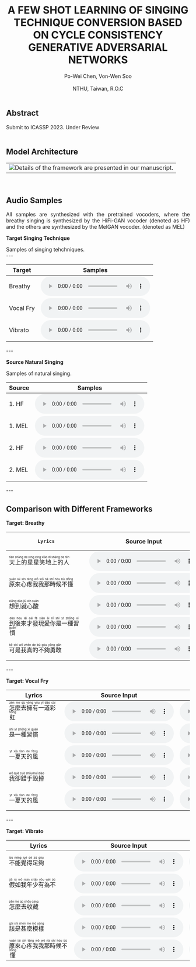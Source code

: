 # <center>A FEW SHOT LEARNING OF SINGING TECHNIQUE CONVERSION BASED ON CYCLE CONSISTENCY GENERATIVE ADVERSARIAL NETWORKS</center>
<center>Po-Wei Chen, Von-Wen Soo</center><br>
<center>NTHU, Taiwan, R.O.C</center> 
<br>

## Abstract
<div style="text-align: justify"> Submit to ICASSP 2023. Under Review

 </div>

<br>

## Model Architecture
<table border="0">
  <tbody>
    <tr>
      <td><img src="figs/Proposed_FW.pdf" alt="Details of the framework are presented in our manuscript."></td>
    </tr>
  </tbody>
</table>

<br>


## Audio Samples
<div style="text-align: justify"> All samples are synthesized with the pretrained vocoders, where the breathy singing is synthesized by the HiFi-GAN vocoder (denoted as HF) and the others are synthesized by the MelGAN vocoder. (denoted as MEL)</div>

**Target Singing Technique**
<div style="text-align: justify"> Samples of singing tehchniques.</div>
---
<table>
  <thead>
    <tr>
      <th>Target</th>
      <th>Samples</th>
    </tr>
  </thead>
  <tbody>
    <tr>
      <td>Breathy</td>
      <td><audio controls="" preload="auto"><source src="target_wavs/Sample_Breathy.wav"></audio></td>
    </tr>
    <tr>
      <td>Vocal Fry</td>
      <td><audio controls="" preload="auto"><source src="target_wavs/Sample_VocalFry.wav"></audio></td>
    </tr>
    <tr>
      <td>Vibrato</td>
      <td><audio controls="" preload="auto"><source src="target_wavs/Sample_Vibrato.wav"></audio></td>
    </tr>
  </tbody>
</table>
---

**Source Natural Singing**
<div style="text-align: justify"> Samples of natural singing.</div>
<table>
  <thead>
    <tr>
      <th>Source</th>
      <th>Samples</th>
    </tr>
  </thead>
  <tbody>
    <tr>
      <td>1. HF</td>
      <td><audio controls="" preload="auto"><source src="source_wavs/HIFINS.wav"></audio></td>
    </tr>
    <tr>
      <td>1. MEL</td>
      <td><audio controls="" preload="auto"><source src="source_wavs/MELNS.wav"></audio></td>
    </tr>
    <tr>
      <td>2. HF</td>
      <td><audio controls="" preload="auto"><source src="source_wavs/HIFINS2.wav"></audio></td>
    </tr>
    <tr>
      <td>2. MEL</td>
      <td><audio controls="" preload="auto"><source src="source_wavs/MELNS2.wav"></audio></td>
    </tr>

  </tbody>
</table>
---

<br>

## Comparison with Different Frameworks

**Target: Breathy**


<table align="center">
  <thead>
    <tr>
      <th><pre>          Lyrics          </pre></th>
      <th>Source Input</th>
      <th>Baseline</th>
      <th>Mw/o</th>
      <th>Mw/</th>
    </tr>
  </thead>
  <tbody>
    <tr>
      <td><ruby>天上的星星笑地上的人<rt>tiān shàng de xīng xīng xiào dì shàng de rén</rt></ruby>   </td>
      <td><audio controls="" preload="auto"><source src="sample/Po3_B_GT.wav"></audio></td>
      <td><audio controls="" preload="auto"><source src="sample/Po3_B_base.wav"></audio></td>
      <td><audio controls="" preload="auto"><source src="sample/Po3_B_RGC.wav"></audio></td>
      <td><audio controls="" preload="auto"><source src="sample/Po3_B_RTL.wav"></audio></td>
    </tr>
    <tr>
      <td><ruby>原來心疼我我那時候不懂<rt>yuán lái xīn téng wǒ wǒ nà shí hòu bù dǒng</rt></ruby></td>
      <td><audio controls="" preload="auto"><source src="sample/Po1_B_GT.wav"></audio></td>
      <td><audio controls="" preload="auto"><source src="sample/Po1_B_base.wav"></audio></td>
      <td><audio controls="" preload="auto"><source src="sample/Po1_B_RGC.wav"></audio></td>
      <td><audio controls="" preload="auto"><source src="sample/Po1_B_RTL.wav"></audio></td>
    </tr>
    <tr>
      <td><ruby>想到就心酸<rt>xiǎng dào jiù xīn suān</rt></ruby></td>
      <td><audio controls="" preload="auto"><source src="sample/Po4_B_GT.wav"></audio></td>
      <td><audio controls="" preload="auto"><source src="sample/Po4_B_base.wav"></audio></td>
      <td><audio controls="" preload="auto"><source src="sample/Po4_B_RGC.wav"></audio></td>
      <td><audio controls="" preload="auto"><source src="sample/Po4_B_RTL.wav"></audio></td>
    </tr>
    <tr>
      <td><ruby>到後來才發現愛你是一種習慣<rt>dào hòu lái cái fā xiàn ài nǐ shì yī zhǒng xí guàn</rt></ruby></td>
      <td><audio controls="" preload="auto"><source src="sample/Po2_B_GT.wav"></audio></td>
      <td><audio controls="" preload="auto"><source src="sample/Po2_B_base.wav"></audio></td>
      <td><audio controls="" preload="auto"><source src="sample/Po2_B_RGC.wav"></audio></td>
      <td><audio controls="" preload="auto"><source src="sample/Po2_B_RTL.wav"></audio></td>
    </tr>
    <tr>
      <td><ruby>可是我真的不夠勇敢<rt>kě shì wǒ zhēn de bù gòu yǒng gǎn</rt></ruby></td>
      <td><audio controls="" preload="auto"><source src="sample/Po2_B_GT2.wav"></audio></td>
      <td><audio controls="" preload="auto"><source src="sample/Po2_B_base2.wav"></audio></td>
      <td><audio controls="" preload="auto"><source src="sample/Po2_B_RGC2.wav"></audio></td>
      <td><audio controls="" preload="auto"><source src="sample/Po2_B_RTL2.wav"></audio></td>
    </tr>
  </tbody>
</table>
---


**Target: Vocal Fry**


<table align="center">
  <thead>
    <tr>
      <th>Lyrics</th>
      <th>Source Input</th>
      <th>Baseline</th>
      <th>Mw/o</th>
      <th>Mw/</th>
    </tr>
  </thead>
  <tbody>
   <tr>
      <td width="250px"><ruby>怎麼去擁有一道彩虹<rt>zěn me qù yōng yǒu yī dào cǎi hóng</rt></ruby></td>
      <td><audio controls="" preload="auto"><source src="sample/Po3_VF_GT.wav"></audio></td>
      <td><audio controls="" preload="auto"><source src="sample/Po3_VF_base.wav"></audio></td>
      <td><audio controls="" preload="auto"><source src="sample/Po3_VF_RGC.wav"></audio></td>
      <td><audio controls="" preload="auto"><source src="sample/Po3_VF_RTL.wav"></audio></td>
    </tr>
   <tr>
      <td><ruby>是一種習慣<rt>shì yī zhǒng xí guàn</rt></ruby></td>
      <td><audio controls="" preload="auto"><source src="sample/Po2_VF_GT.wav"></audio></td>
      <td><audio controls="" preload="auto"><source src="sample/Po2_VF_base.wav"></audio></td>
      <td><audio controls="" preload="auto"><source src="sample/Po2_VF_RGC.wav"></audio></td>
      <td><audio controls="" preload="auto"><source src="sample/Po2_VF_RTL.wav"></audio></td>
    </tr>
   <tr>
      <td><ruby>一夏天的風<rt>yī xià tiān de fēng</rt></ruby></td>
      <td><audio controls="" preload="auto"><source src="sample/Po4_VF_GT.wav"></audio></td>
      <td><audio controls="" preload="auto"><source src="sample/Po4_VF_base.wav"></audio></td>
      <td><audio controls="" preload="auto"><source src="sample/Po4_VF_RGC.wav"></audio></td>
      <td><audio controls="" preload="auto"><source src="sample/Po4_VF_RTL.wav"></audio></td>
    </tr>
   <tr>
      <td><ruby>我卻錯手毀掉<rt>wǒ què cuò shǒu huǐ diào</rt></ruby></td>
      <td><audio controls="" preload="auto"><source src="sample/Po1_VF_GT.wav"></audio></td>
      <td><audio controls="" preload="auto"><source src="sample/Po1_VF_base.wav"></audio></td>
      <td><audio controls="" preload="auto"><source src="sample/Po1_VF_RGC.wav"></audio></td>
      <td><audio controls="" preload="auto"><source src="sample/Po1_VF_RTL.wav"></audio></td>
    </tr>
   <tr>
      <td><ruby>一夏天的風<rt>yī xià tiān de fēng</rt></ruby></td>
      <td><audio controls="" preload="auto"><source src="sample/Po3_VF_GT2.wav"></audio></td>
      <td><audio controls="" preload="auto"><source src="sample/Po3_VF_base2.wav"></audio></td>
      <td><audio controls="" preload="auto"><source src="sample/Po3_VF_RGC2.wav"></audio></td>
      <td><audio controls="" preload="auto"><source src="sample/Po3_VF_RTL2.wav"></audio></td>
    </tr>
  </tbody>
</table>
---


**Target: Vibrato**


<table align="center">
  <thead>
    <tr>
      <th>Lyrics</th>
      <th>Source Input</th>
      <th>Baseline</th>
      <th>Mw/o</th>
      <th>Mw/</th>
    </tr>
  </thead>
  <tbody>
   <tr>
      <td width="350"><ruby>不能覺得足夠<rt>bù néng jué dé zú gòu</rt></ruby></td>
      <td><audio controls="" preload="auto"><source src="sample/Po3_VB_GT.wav"></audio></td>
      <td><audio controls="" preload="auto"><source src="sample/Po3_VB_base.wav"></audio></td>
      <td><audio controls="" preload="auto"><source src="sample/Po3_VB_RGC.wav"></audio></td>
      <td><audio controls="" preload="auto"><source src="sample/Po3_VB_RTL.wav"></audio></td>
    </tr>
    <tr>
      <td><ruby>假如我年少有為不<rt>jiǎ rú wǒ nián shǎo yǒu wéi bù</rt></ruby></td>
      <td><audio controls="" preload="auto"><source src="sample/Po1_VB_GT.wav"></audio></td>
      <td><audio controls="" preload="auto"><source src="sample/Po1_VB_base.wav"></audio></td>
      <td><audio controls="" preload="auto"><source src="sample/Po1_VB_RGC.wav"></audio></td>
      <td><audio controls="" preload="auto"><source src="sample/Po1_VB_RTL.wav"></audio></td>
    </tr>
    <tr>
      <td><ruby>怎麼去收藏<rt>zěn me qù shōu cáng</rt></ruby></td>
      <td><audio controls="" preload="auto"><source src="sample/Po4_VB_GT.wav"></audio></td>
      <td><audio controls="" preload="auto"><source src="sample/Po4_VB_base.wav"></audio></td>
      <td><audio controls="" preload="auto"><source src="sample/Po4_VB_RGC.wav"></audio></td>
      <td><audio controls="" preload="auto"><source src="sample/Po4_VB_RTL.wav"></audio></td>
    </tr>
    <tr>
      <td><ruby>該是甚麼模樣<rt>gāi shì shèn me mó yàng</rt></ruby></td>
      <td><audio controls="" preload="auto"><source src="sample/Po2_VB_GT.wav"></audio></td>
      <td><audio controls="" preload="auto"><source src="sample/Po2_VB_base.wav"></audio></td>
      <td><audio controls="" preload="auto"><source src="sample/Po2_VB_RGC.wav"></audio></td>
      <td><audio controls="" preload="auto"><source src="sample/Po2_VB_RTL.wav"></audio></td>
    </tr>
    <tr>
      <td><ruby>原來心疼我我那時候不懂<rt>yuán lái xīn téng wǒ wǒ nà shí hòu bù dǒng</rt></ruby></td>
      <td><audio controls="" preload="auto"><source src="sample/Po1_VB_GT2.wav"></audio></td>
      <td><audio controls="" preload="auto"><source src="sample/Po1_VB_base2.wav"></audio></td>
      <td><audio controls="" preload="auto"><source src="sample/Po1_VB_RGC2.wav"></audio></td>
      <td><audio controls="" preload="auto"><source src="sample/Po1_VB_RTL2.wav"></audio></td>
    </tr>
  </tbody>
</table>

